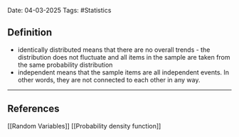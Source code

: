 Date: 04-03-2025
Tags: #Statistics 

## Definition

- identically distributed means that there are no overall trends - the distribution does not fluctuate and all items in the sample are taken from the same probability distribution
- independent means that the sample items are all independent events. In other words, they are not connected to each other in any way.



---
## References
[[Random Variables]]
[[Probability density function]]